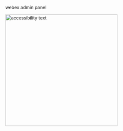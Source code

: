 webex admin panel

<img src="C:\Users\Dell\Desktop\img\webex\Add to Webex.JPG" width="350" alt="accessibility text">

